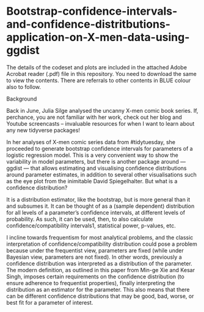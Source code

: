 # Bootstrap-confidence-intervals-and-confidence-distritbutions-application-on-X-men-data-using-ggdist

The details of the codeset and plots are included in the attached Adobe Acrobat reader (.pdf) file in this repository. 
You need to download the same to view the contents. There are referrals to other contents in BLUE colour also to follow.

Background

Back in June, Julia Silge analysed the uncanny X-men comic book series. If, perchance, you are not familiar with her work, check out her blog and Youtube screencasts – invaluable resources for when I want to learn about any new tidyverse packages!

In her analyses of X-men comic series data from #tidytuesday, she proceeded to generate bootstrap confidence intervals for parameters of a logistic regression model. This is a very convenient way to show the variability in model parameters, but there is another package around — ggdist — that allows estimating and visualising confidence distributions around parameter estimates, in addition to several other visualisations such as the eye plot from the inimitable David Spiegelhalter.
But what is a confidence distribution?

It is a distribution estimator, like the bootstrap, but is more general than it and subsumes it. It can be thought of as a (sample dependent) distribution for all levels of a parameter’s confidence intervals, at different levels of probability. As such, it can be used, then, to also calculate confidence/compatibility intervals1, statistical power, p-values, etc.

I incline towards frequentism for most analytical problems, and the classic interpretation of confidence/compatibility distribution could pose a problem because under the frequentist view, parameters are fixed (while under Bayesian view, parameters are not fixed). In other words, previously a confidence distribution was interpreted as a distribution of the parameter. The modern definition, as outlined in this paper from Min-ge Xie and Kesar Singh, imposes certain requirements on the confidence distribution (to ensure adherence to frequentist properties), finally interpreting the distribution as an estimator for the parameter. This also means that there can be different confidence distributions that may be good, bad, worse, or best fit for a parameter of interest.
